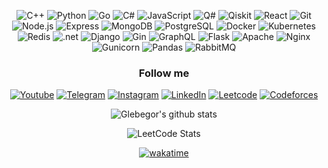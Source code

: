 <div align="center">
<p align="center"> 
    <img alt="C++" src="https://img.shields.io/badge/c++-%2300599C.svg?&style=for-the-badge&logo=c%2B%2B&logoColor=white" />
    <img alt="Python" src="https://img.shields.io/badge/python-%2314354C.svg?style=for-the-badge&logo=python&logoColor=white"/>
    <img alt="Go" src="https://img.shields.io/badge/Golang-blue?style=for-the-badge&logo=go&logoColor=white" />
    <img alt="C#" src="https://img.shields.io/badge/C%23-239120?style=for-the-badge&logo=c-sharp&logoColor=white" />
    <img alt="JavaScript" src="https://img.shields.io/badge/javascript-%23323330.svg?&style=for-the-badge&logo=javascript&logoColor=%23F7DF1E" />
    <img alt="Q#" src="https://img.shields.io/badge/Q%23-334205?style=for-the-badge&logo=c%23&logoColor=white" />
    <img alt="Qiskit" src="https://img.shields.io/badge/Qiskit-purple?style=for-the-badge&logo=qiskit&logoColor=white" />
    <img alt="React" src="https://img.shields.io/badge/react-%2361DAFB.svg?&style=for-the-badge&logo=react&logoColor=white" />
    <img alt="Git" src="https://img.shields.io/badge/Git-F05032?style=for-the-badge&logo=git&logoColor=white" />
    <img alt="Node.js" src="https://img.shields.io/badge/Node.js-339933?style=for-the-badge&logo=nodedotjs&logoColor=white" />
    <img alt="Express" src="https://img.shields.io/badge/Express.js-%23404D59.svg?&style=for-the-badge&logo=express&logoColor=white" />
    <img alt="MongoDB" src="https://img.shields.io/badge/MongoDB-white?style=for-the-badge&logo=mongodb&logoColor=4EA94B" />
    <img alt="PostgreSQL" src="https://img.shields.io/badge/PostgreSQL-316192?style=for-the-badge&logo=postgresql&logoColor=white" />
    <img alt="Docker" src="https://img.shields.io/badge/Docker-2496ED?style=for-the-badge&logo=docker&logoColor=white" />
    <img alt="Kubernetes" src="https://img.shields.io/badge/Kubernetes-2496ED?style=for-the-badge&logo=kubernetes&logoColor=white" />
    <img alt="Redis" src="https://img.shields.io/badge/Redis-darkred?style=for-the-badge&logo=redis&logoColor=white" />
    <img alt=".net" src="https://img.shields.io/badge/.NET-5C2D91?style=for-the-badge&logo=.net&logoColor=white" />
    <img alt="Django" src="https://img.shields.io/badge/Django-092E20?style=for-the-badge&logo=django&logoColor=white" />
    <img alt="Gin" src="https://img.shields.io/badge/Gin-e3427e?style=for-the-badge&logo=Gin&logoColor=white" />
    <img alt="GraphQL" src="https://img.shields.io/badge/GraphQL-408e30?style=for-the-badge&logo=GraphQL&logoColor=white" />
    <img alt="Flask" src="https://img.shields.io/badge/Flask-53427e?style=for-the-badge&logo=Flask&logoColor=white" />
    <img alt="Apache" src="https://img.shields.io/badge/Apache-934070?style=for-the-badge&logo=Apache&logoColor=white" />
    <img alt="Nginx" src="https://img.shields.io/badge/Nginx-303030?style=for-the-badge&logo=Nginx&logoColor=white" />
    <img alt="Gunicorn" src="https://img.shields.io/badge/Gunicorn-208932?style=for-the-badge&logo=Gunicorn&logoColor=white" />
    <img alt="Pandas" src="https://img.shields.io/badge/Pandas-205932?style=for-the-badge&logo=pandas&logoColor=white" />
    <img alt="RabbitMQ" src="https://img.shields.io/badge/RabbitMQ-e06060?style=for-the-badge&logo=rabbitMQ&logoColor=white" />
</p>

### Follow me
[![Youtube](https://img.shields.io/badge/Youtube-090909?style=for-the-badge&logo=Youtube&logoColor=911333)](https://www.youtube.com/channel/UCyxRWdBHgoO8vWiKSkugkNA)
[![Telegram](https://img.shields.io/badge/Telegram-090909?style=for-the-badge&logo=Telegram)](https://t.me/Glebegor)
[![Instagram](https://img.shields.io/badge/Instagram-090909?style=for-the-badge&logo=Instagram)](https://www.instagram.com/ars.gleb/)
[![LinkedIn](https://img.shields.io/badge/LinkedIn-090909?style=for-the-badge&logo=linkedin)](https://www.linkedin.com/in/hlib-arseniuk-71a154234/)
[![Leetcode](https://img.shields.io/badge/Leetcode-090909?style=for-the-badge&logo=leetcode)](https://leetcode.com/u/Glebegor-/)
[![Codeforces](https://img.shields.io/badge/Codeforces-090909?style=for-the-badge&logo=Codeforces)](https://codeforces.com/profile/Glebegor-)

![Glebegor's github stats](https://github-readme-stats.vercel.app/api?username=Glebegor&show_icons=true&theme=tokyonight)

![LeetCode Stats](https://leetcard.jacoblin.cool/Glebegor-?theme=dark&font=Ubuntu&ext=contest)

[![wakatime](https://wakatime.com/badge/user/440520f4-9a7f-4c04-8430-9fc454407c42.svg)](https://wakatime.com/@440520f4-9a7f-4c04-8430-9fc454407c42)
</div>
